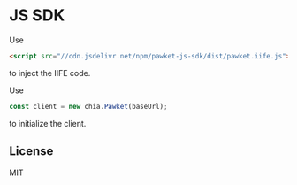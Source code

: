 # JS SDK

Use 
```html
<script src="//cdn.jsdelivr.net/npm/pawket-js-sdk/dist/pawket.iife.js"></script>
```
to inject the IIFE code.

Use 
```javascript
const client = new chia.Pawket(baseUrl);
```
to initialize the client.

## License

MIT
